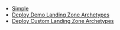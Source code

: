 - [Simple](./%5BExamples%5D-Simple)
- [Deploy Demo Landing Zone Archetypes](./%5BExamples%5D-Deploy-Demo-Landing-Zone-Archetypes)
- [Deploy Custom Landing Zone Archetypes](./%5BExamples%5D-Deploy-Custom-Landing-Zone-Archetypes)
